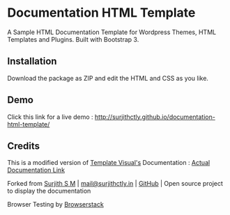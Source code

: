 # Documentation HTML Template
A Sample HTML Documentation Template for Wordpress Themes, HTML Templates and Plugins. Built with Bootstrap 3. 

## Installation
Download the package as ZIP and edit the HTML and CSS as you like.

## Demo
Click this link for a live demo : http://surjithctly.github.io/documentation-html-template/

## Credits
This is a modified version of [Template Visual's](http://themeforest.net/user/templatevisual?ref=surjithctly&utm_source=github_surjithctly_docs) Documentation : [Actual Documentation Link](https://forums.envato.com/t/free-documentation-for-all-envato-authors/39)

Forked from [Surjith S M](https://github.com/surjithctly) | mail@surjithctly.in | [GitHub](https://github.com/surjithctly/documentation-html-template) | Open source project to display the documentation

Browser Testing by [Browserstack](https://www.browserstack.com/)

